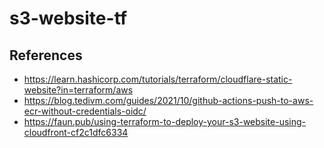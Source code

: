 # s3-website-tf

## References

- https://learn.hashicorp.com/tutorials/terraform/cloudflare-static-website?in=terraform/aws
- https://blog.tedivm.com/guides/2021/10/github-actions-push-to-aws-ecr-without-credentials-oidc/
- https://faun.pub/using-terraform-to-deploy-your-s3-website-using-cloudfront-cf2c1dfc6334

